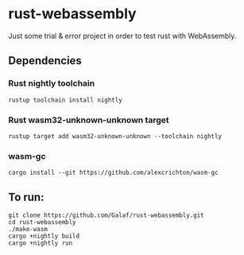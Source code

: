 # rust-webassembly

Just some trial & error project in order to test rust with WebAssembly.

## Dependencies

### Rust nightly toolchain

```
rustup toolchain install nightly
```

### Rust wasm32-unknown-unknown target

```
rustup target add wasm32-unknown-unknown --toolchain nightly
```

### wasm-gc

```
cargo install --git https://github.com/alexcrichton/wasm-gc
```

## To run:

```
git clone https://github.com/Galaf/rust-webassembly.git
cd rust-webassembly
./make-wasm
cargo +nightly build
cargo +nightly run
```
